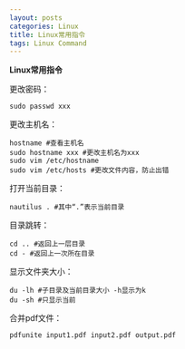 ```yaml
---
layout: posts
categories: Linux
title: Linux常用指令
tags: Linux Command
---
```


<strong>Linux常用指令</strong>

更改密码：

	sudo passwd xxx

更改主机名：

	hostname #查看主机名
	sudo hostname xxx #更改主机名为xxx
	sudo vim /etc/hostname
	sudo vim /etc/hosts #更改文件内容，防止出错

打开当前目录：

	nautilus . #其中“.”表示当前目录

目录跳转：

	cd .. #返回上一层目录
	cd - #返回上一次所在目录

显示文件夹大小：

	du -lh #子目录及当前目录大小 -h显示为k
	du -sh #只显示当前

合并pdf文件：

	pdfunite input1.pdf input2.pdf output.pdf

